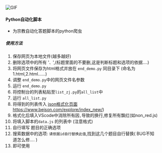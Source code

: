 ![GIF](https://edu-image.nosdn.127.net/D97468EE8EBE2D04A09C4B76A3F55FE6.gif)

#### Python自动化脚本

- 为宗教自动化答题脚本的python爬虫

##### 使用方法

1. 保存网页为本地文件(越多越好)
2. 删除选项中的所有 '`、`',(标题里面的不要删,这是判断标题和选项的依据....)
3. 将网页文件保存为html格式并放在 `end_demo.py` 同目录下 (命名为1.html,2.html......)
4. 调整 `end_demo.py`中的网页文件名参数
5. 运行 `end_demo.py`
6. 将控制台的列表粘贴至`list_zj.py`的`all_list`中
7. 运行 `all_list.py`
8. 将得到的列表传入  [json格式化页面](https://www.bejson.com/explore/index_new/)https://www.bejson.com/explore/index_new/)
9. 格式化后填入VScode中消除所有因`,`导致的换行,修复所有飘红(如non_red.js)
10. 将填入脚本的`data.js` 的列表中 (注意格式)
11. 自行填写 题目的正确选项
11. 搜索数据中的选项: `请依据id自行替换此值`,找到这几个题目自行替换( BUG不知道怎么修.... )
12. 即可使用

